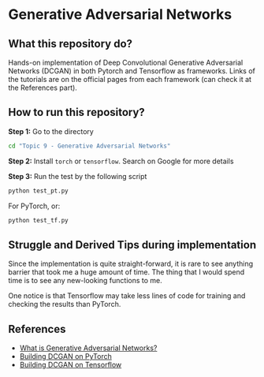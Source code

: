 # Generative Adversarial Networks

## What this repository do?

Hands-on implementation of Deep Convolutional Generative Adversarial Networks (DCGAN) in both Pytorch and Tensorflow as frameworks. Links of the tutorials are on the official pages from each framework (can check it at the References part).

## How to run this repository?

**Step 1:** Go to the directory
```bash
cd "Topic 9 - Generative Adversarial Networks"
```

**Step 2:** Install `torch` or `tensorflow`. Search on Google for more details

**Step 3:** Run the test by the following script
```bash
python test_pt.py
```

For PyTorch, or:

```bash
python test_tf.py
```

## Struggle and Derived Tips during implementation

Since the implementation is quite straight-forward, it is rare to see anything barrier that took me a huge amount of time. The thing that I would spend time is to see any new-looking functions to me.

One notice is that Tensorflow may take less lines of code for training and checking the results than PyTorch.

## References

- [What is Generative Adversarial Networks?](https://www.youtube.com/watch?v=8L11aMN5KY8)
- [Building DCGAN on PyTorch](https://pytorch.org/tutorials/beginner/dcgan_faces_tutorial.html)
- [Building DCGAN on Tensorflow](https://www.tensorflow.org/tutorials/generative/dcgan)